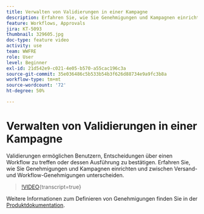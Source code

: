 ```yaml
---
title: Verwalten von Validierungen in einer Kampagne
description: Erfahren Sie, wie Sie Genehmigungen und Kampagnen einrichten und zwischen Versand- und Workflow-Genehmigungen unterscheiden.
feature: Workflows, Approvals
jira: KT-5093
thumbnail: 329605.jpg
doc-type: feature video
activity: use
team: WWFRE
role: User
level: Beginner
exl-id: 21d542e9-c021-4e05-b570-a55cac196c3a
source-git-commit: 35e036486c5b533b54b3f626d88734e9a9fc3b8a
workflow-type: tm+mt
source-wordcount: '72'
ht-degree: 50%

---
```


# Verwalten von Validierungen in einer Kampagne

Validierungen ermöglichen Benutzern, Entscheidungen über einen Workflow zu treffen oder dessen Ausführung zu bestätigen.
Erfahren Sie, wie Sie Genehmigungen und Kampagnen einrichten und zwischen Versand- und Workflow-Genehmigungen unterscheiden.

>[!VIDEO](https://video.tv.adobe.com/v/3452625?quality=12&learn=on&captions=ger){transcript=true}

Weitere Informationen zum Definieren von Genehmigungen finden Sie in der [Produktdokumentation](https://experienceleague.adobe.com/docs/campaign-classic/using/automating-with-workflows/executing-a-workflow/defining-approvals.html?lang=de#sending-emails).
